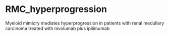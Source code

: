 # RMC_hyperprogression
Myeloid mimicry mediates hyperprogression in patients with renal medullary carcinoma treated with nivolumab plus ipilimumab
